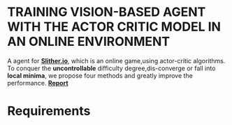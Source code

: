 # TRAINING VISION-BASED AGENT WITH THE ACTOR CRITIC MODEL IN AN ONLINE ENVIRONMENT
A agent for [**Slither.io**](http://slither.io/), which is an online game,using actor-critic algorithms.
To conquer the **uncontrollable** difficulty degree,dis-converge or fall into **local minima**,
we propose four methods and greatly improve the performance. [**Report**](https://github.com/codingbaobao/SlitherIO_Actor-Critic/TRAINING%20VISION-BASED%20AGENT%20WITH%20THE%20ACTOR%20CRITIC%20MODEL%20IN%20ANONLINE%20ENVIRONMENT.pdf/)
# Requirements
